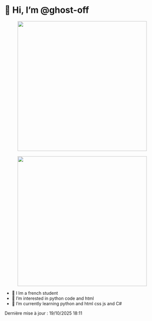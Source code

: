 # 👋 Hi, I’m @ghost-off

<div style="text-align: center;">
  <a href="https://github.com/code-breaker00" target="_blank">
    <img src="https://github-readme-stats.vercel.app/api?username=code-breaker00&show_icons=true&theme=gotham&count_private=true&include_all_commits=true" width="420">
    <br><br>
    <img src="https://github-readme-stats.vercel.app/api/top-langs/?username=code-breaker00&layout=compact&theme=gotham" width="420">
  </a>
</div>



  
- 📜 I Im a french student 
- 👀 I’m interested in python code and html
- 🌱 I’m currently learning python and html css js and C#

Dernière mise à jour : 19/10/2025 18:11
